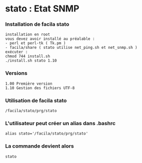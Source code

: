 # stato : Etat SNMP
### Installation de facila stato
```
installation en root
vous devez avoir installé au préalable :
- perl et perl-tk ( Tk.pm )
- facila/share ( stato utilise net_ping.sh et net_snmp.sh )
exécuter :
chmod 744 install.sh
./install.sh stato 1.10
```
### Versions
```
1.00 Première version
1.10 Gestion des fichiers UTF-8
```
### Utilisation de facila stato
```
/facila/stato/prg/stato
```
### L'utilisateur peut créer un alias dans .bashrc
```
alias stato='/facila/stato/prg/stato'
```
### La commande devient alors
```
stato
```
